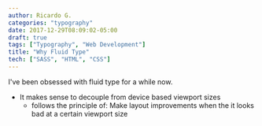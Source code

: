 ```yaml
---
author: Ricardo G.
categories: "typography"
date: 2017-12-29T08:09:02-05:00
draft: true
tags: ["Typography", "Web Development"]
title: "Why Fluid Type"
tech: ["SASS", "HTML", "CSS"]
---
```


I've been obsessed with fluid type for a while now.

* It makes sense to decouple from device based viewport sizes
  * follows the principle of: Make layout improvements when the it looks bad at a certain viewport size
